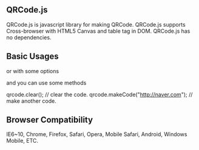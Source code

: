 ## QRCode.js

QRCode.js is javascript library for making QRCode. QRCode.js supports Cross-browser with HTML5 Canvas and table tag in DOM. QRCode.js has no dependencies.

## Basic Usages
<!--<div id="qrcode"></div>
<script type="text/javascript">
new QRCode(document.getElementById("qrcode"), "http://jindo.dev.naver.com/collie");
</script>-->

or with some options

<!--<div id="qrcode"></div>
<script type="text/javascript">
var qrcode = new QRCode(document.getElementById("qrcode"), {
	text: "http://jindo.dev.naver.com/collie",
	width: 128,
	height: 128,
	colorDark : "#000000",
	colorLight : "#ffffff",
	correctLevel : QRCode.CorrectLevel.H
});
</script-->

and you can use some methods

qrcode.clear(); // clear the code.
qrcode.makeCode("http://naver.com"); // make another code.

## Browser Compatibility

IE6~10, Chrome, Firefox, Safari, Opera, Mobile Safari, Android, Windows Mobile, ETC.

